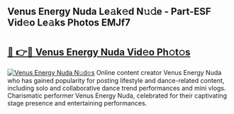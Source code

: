 ## Venus Energy Nuda Le𝚊k𝚎d N𝚞𝚍e - Part-ESF Vid𝚎o Le𝚊ks Photos EMJf7

# <h2><a href="http://fbdg06.evod.top/?m=Venus+Energy+Nuda">🔗 👉🔴 Venus Energy Nuda Vid𝚎o Ph𝚘t𝚘s</a></h2>

[![Venus Energy Nuda N𝚞d𝚎s](https://i.imgur.com/8V9OHl7.gif)](http://fbdg06.evod.top/?m=Venus+Energy+Nuda)
Online content creator Venus Energy Nuda who has gained popularity for posting lifestyle and dance-related content, including solo and collaborative dance trend performances and mini vlogs. Charismatic performer Venus Energy Nuda, celebrated for their captivating stage presence and entertaining performances. 
